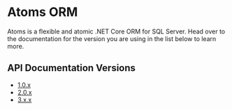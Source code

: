 # Atoms ORM
Atoms is a flexible and atomic .NET Core ORM for SQL Server. Head over to the documentation for the version you are using in the list below to learn more.
## API Documentation Versions
* [1.0.x](https://github.com/caleb-bender/atoms/blob/main/Documentation/1.0.x/README.md)
* [2.0.x](https://github.com/caleb-bender/atoms/blob/main/Documentation/2.0.x/README.md)
* [3.x.x](https://github.com/caleb-bender/atoms/blob/main/Documentation/3.x.x/README.md)